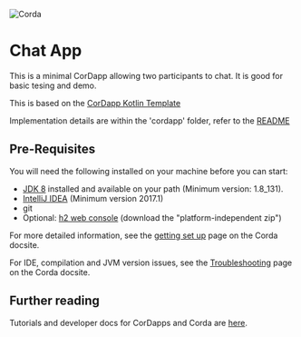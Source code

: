 ![Corda](https://www.corda.net/wp-content/uploads/2016/11/fg005_corda_b.png)

# Chat App
 
This is a minimal CorDapp allowing two participants to chat. It is good for basic
tesing and demo.
 
This is based on the [CorDapp Kotlin Template](https://github.com/corda/cordapp-template-kotlin) 

Implementation details are within the 'cordapp' folder, refer to the [README](cordapp/README.md)


## Pre-Requisites

You will need the following installed on your machine before you can start:

* [JDK 8](http://www.oracle.com/technetwork/java/javase/downloads/jdk8-downloads-2133151.html) 
  installed and available on your path (Minimum version: 1.8_131).
* [IntelliJ IDEA](https://www.jetbrains.com/idea/download/) (Minimum version 2017.1)
* git
* Optional: [h2 web console](http://www.h2database.com/html/download.html)
  (download the "platform-independent zip")

For more detailed information, see the
[getting set up](https://docs.corda.net/getting-set-up.html) page on the
Corda docsite.

For IDE, compilation and JVM version issues, see the
[Troubleshooting](https://docs.corda.net/troubleshooting.html) page on the Corda docsite.


## Further reading

Tutorials and developer docs for CorDapps and Corda are
[here](https://docs.corda.net/).
